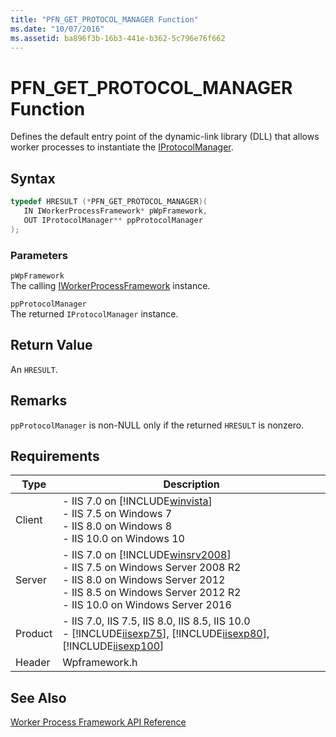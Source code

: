 ```yaml
---
title: "PFN_GET_PROTOCOL_MANAGER Function"
ms.date: "10/07/2016"
ms.assetid: ba896f3b-16b3-441e-b362-5c796e76f662
---
```

# PFN_GET_PROTOCOL_MANAGER Function
Defines the default entry point of the dynamic-link library (DLL) that allows worker processes to instantiate the [IProtocolManager](../../web-development-reference\native-code-api-reference/iprotocolmanager-interface.md).  
  
## Syntax  
  
```cpp  
typedef HRESULT (*PFN_GET_PROTOCOL_MANAGER)(  
   IN IWorkerProcessFramework* pWpFramework,  
   OUT IProtocolManager** ppProtocolManager  
);  
```  
  
### Parameters  
 `pWpFramework`  
 The calling [IWorkerProcessFramework](../../web-development-reference\native-code-api-reference/iworkerprocessframework-interface.md) instance.  
  
 `ppProtocolManager`  
 The returned `IProtocolManager` instance.  
  
## Return Value  
 An `HRESULT`.  
  
## Remarks  
 `ppProtocolManager` is non-NULL only if the returned `HRESULT` is nonzero.  
  
## Requirements  
  
|Type|Description|  
|----------|-----------------|  
|Client|-   IIS 7.0 on [!INCLUDE[winvista](../../wmi-provider/includes/winvista-md.md)]<br />-   IIS 7.5 on Windows 7<br />-   IIS 8.0 on Windows 8<br />-   IIS 10.0 on Windows 10|  
|Server|-   IIS 7.0 on [!INCLUDE[winsrv2008](../../wmi-provider/includes/winsrv2008-md.md)]<br />-   IIS 7.5 on Windows Server 2008 R2<br />-   IIS 8.0 on Windows Server 2012<br />-   IIS 8.5 on Windows Server 2012 R2<br />-   IIS 10.0 on Windows Server 2016|  
|Product|-   IIS 7.0, IIS 7.5, IIS 8.0, IIS 8.5, IIS 10.0<br />-   [!INCLUDE[iisexp75](../../web-development-reference/native-code-api-reference/includes/iisexp75-md.md)], [!INCLUDE[iisexp80](../../web-development-reference/native-code-api-reference/includes/iisexp80-md.md)], [!INCLUDE[iisexp100](../../web-development-reference/native-code-api-reference/includes/iisexp100-md.md)]|  
|Header|Wpframework.h|  
  
## See Also  
 [Worker Process Framework API Reference](../../web-development-reference\native-code-api-reference/worker-process-framework-api-reference.md)